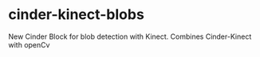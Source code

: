 cinder-kinect-blobs
===================

New Cinder Block for blob detection with Kinect. Combines Cinder-Kinect with openCv
